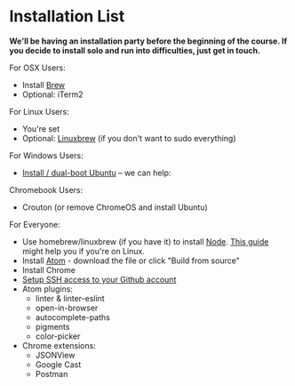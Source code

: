 # Installation List

**We'll be having an installation party before the beginning of the course. If you decide to install solo and run into difficulties, just get in touch.**

For OSX Users:

- Install [Brew](http://brew.sh/)
- Optional: iTerm2

For Linux Users:

- You're set
- Optional: [Linuxbrew](http://linuxbrew.sh/) (if you don't want to sudo everything)

For Windows Users:

- [Install / dual-boot Ubuntu](https://www.ubuntu.com/download/desktop) – we can help:

Chromebook Users:

- Crouton (or remove ChromeOS and install Ubuntu)

For Everyone:

- Use homebrew/linuxbrew (if you have it) to install [Node](https://nodejs.org/en/download/package-manager/). [This guide](http://blog.teamtreehouse.com/install-node-js-npm-linux) might help you if you're on Linux.
- Install [Atom](https://atom.io/) - download the file or click "Build from source"
- Install Chrome
- [Setup SSH access to your Github account](https://help.github.com/articles/generating-an-ssh-key/)
- Atom plugins:
  - linter & linter-eslint
  - open-in-browser
  - autocomplete-paths
  - pigments
  - color-picker
- Chrome extensions:
  - JSONView
  - Google Cast
  - Postman
